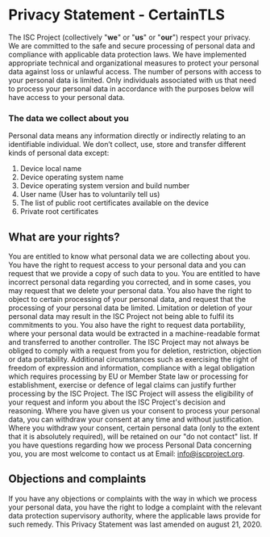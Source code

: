# Privacy Statement - CertainTLS

The ISC Project (collectively "**we**" or "**us**" or "**our**") respect your privacy. We are committed to the safe and secure processing of personal data and compliance with applicable data protection laws. We have implemented appropriate technical and organizational measures to protect your personal data against loss or unlawful access. The number of persons with access to your personal data is limited. Only individuals associated with us that need to process your personal data in accordance with the purposes below will have access to your personal data.

### The data we collect about you

Personal data means any information directly or indirectly relating to an identifiable individual. We don’t collect, use, store and transfer different kinds of personal data except:

1. Device local name
1. Device operating system name
1. Device operating system version and build number
1. User name (User has to voluntarily tell us)
1. The list of public root certificates available on the device
1. Private root certificates

## What are your rights?

You are entitled to know what personal data we are collecting about you. You have the right to request access to your personal data and you can request that we provide a copy of such data to you. You are entitled to have incorrect personal data regarding you corrected, and in some cases, you may request that we delete your personal data. You also have the right to object to certain processing of your personal data, and request that the processing of your personal data be limited. Limitation or deletion of your personal data may result in the ISC Project not being able to fulfil its commitments to you. You also have the right to request data portability, where your personal data would be extracted in a machine-readable format and transferred to another controller. The ISC Project may not always be obliged to comply with a request from you for deletion, restriction, objection or data portability. Additional circumstances such as exercising the right of freedom of expression and information, compliance with a legal obligation which requires processing by EU or Member State law or processing for establishment, exercise or defence of legal claims can justify further processing by the ISC Project. The ISC Project will assess the eligibility of your request and inform you about the ISC Project's decision and reasoning. Where you have given us your consent to process your personal data, you can withdraw your consent at any time and without justification. Where you withdraw your consent, certain personal data (only to the extent that it is absolutely required), will be retained on our "do not contact" list.
If you have questions regarding how we process Personal Data concerning you, you are most welcome to contact us at Email: info@iscproject.org.

## Objections and complaints

If you have any objections or complaints with the way in which we process your personal data, you have the right to lodge a complaint with the relevant data protection supervisory authority, where the applicable laws provide for such remedy.
This Privacy Statement was last amended on august 21, 2020.
